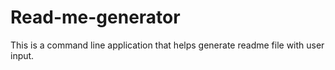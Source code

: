 # Read-me-generator
This is a command line application that helps generate readme file with user input.
